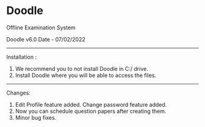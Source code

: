 # Doodle
Offline Examination System

Doodle v6.0
Date - 07/02/2022

---------------------------------------------------------------------------------------------------------------------------

Installation : 
1. We recommend you to not install Doodle in C:/ drive.
2. Install Doodle where you will be able to access the files.

---------------------------------------------------------------------------------------------------------------------------

Changes:
1. Edit Profile feature added. Change password feature added.
2. Now you can schedule question papers after creating them.
3. Minor bug fixes.
